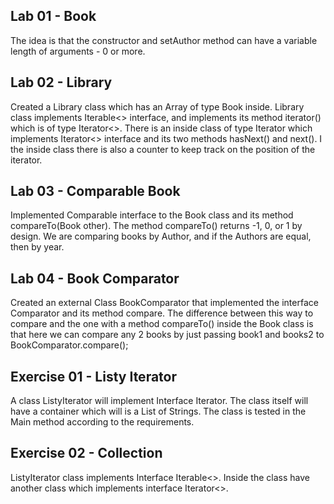 Lab 01 - Book
-

The idea is that the constructor and setAuthor method can have a variable length of arguments - 0 or more.

Lab 02 - Library
-

Created a Library class which has an Array of type Book inside. Library class implements Iterable<> interface, and 
implements its method iterator() which is of type Iterator<>. There is an inside class of type Iterator<Book> which 
implements Iterator<> interface and its two methods hasNext() and next(). I the inside class there is also a counter 
to keep track on the position of the iterator.

Lab 03 - Comparable Book
-

Implemented Comparable<Book> interface to the Book class and its method compareTo(Book other). The method compareTo() 
returns -1, 0, or 1 by design. We are comparing books by Author, and if the Authors are equal, then by year. 

Lab 04 - Book Comparator
-

Created an external Class BookComparator that implemented the interface Comparator<Book> and its method compare. The 
difference between this way to compare and the one with a method compareTo() inside the Book class is that here we can 
compare any 2 books by just passing book1 and books2 to BookComparator.compare();

Exercise 01 - Listy Iterator
-

A class ListyIterator will implement Interface Iterator<String>. The class itself will have a container which will is a 
List of Strings. The class is tested in the Main method according to the requirements.

Exercise 02 - Collection
-

ListyIterator class implements Interface Iterable<>. Inside the class have another class which implements 
interface Iterator<>.